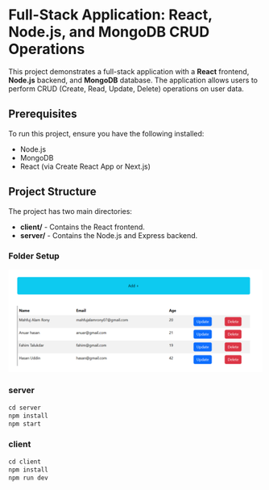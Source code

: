 # Full-Stack Application: React, Node.js, and MongoDB CRUD Operations

This project demonstrates a full-stack application with a **React** frontend, **Node.js** backend, and **MongoDB** database. The application allows users to perform CRUD (Create, Read, Update, Delete) operations on user data.

## Prerequisites

To run this project, ensure you have the following installed:

- Node.js
- MongoDB
- React (via Create React App or Next.js)

## Project Structure

The project has two main directories:

- **client/** - Contains the React frontend.
- **server/** - Contains the Node.js and Express backend.

### Folder Setup

![Project Folder Setup](/porject-image/crud.png)

### server
```
cd server
npm install
npm start
```

### client

```
cd client
npm install
npm run dev
```

